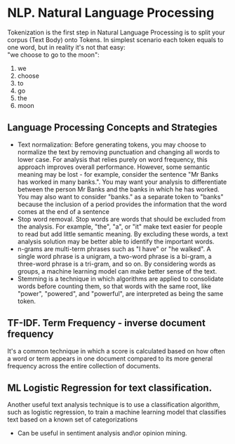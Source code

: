 # NLP. Natural Language Processing
Tokenization is the first step in Natural Language Processing is to split your corpus (Text Body) onto Tokens. In simplest scenario each token equals to one word, but in reality it's not that easy:  
"we choose to go to the moon":
1. we
2. choose
3. to
4. go
5. the
6. moon

## Language Processing Concepts and Strategies
* Text normalization: Before generating tokens, you may choose to normalize the text by removing punctuation and changing all words to lower case. For analysis that relies purely on word frequency, this approach improves overall performance. However, some semantic meaning may be lost - for example, consider the sentence "Mr Banks has worked in many banks.". You may want your analysis to differentiate between the person Mr Banks and the banks in which he has worked. You may also want to consider "banks." as a separate token to "banks" because the inclusion of a period provides the information that the word comes at the end of a sentence
* Stop word removal. Stop words are words that should be excluded from the analysis. For example, "the", "a", or "it" make text easier for people to read but add little semantic meaning. By excluding these words, a text analysis solution may be better able to identify the important words.
* n-grams are multi-term phrases such as "I have" or "he walked". A single word phrase is a unigram, a two-word phrase is a bi-gram, a three-word phrase is a tri-gram, and so on. By considering words as groups, a machine learning model can make better sense of the text.
* Stemming is a technique in which algorithms are applied to consolidate words before counting them, so that words with the same root, like "power", "powered", and "powerful", are interpreted as being the same token.

## TF-IDF. Term Frequency - inverse document frequency  
It's a common technique in which a score is calculated based on how often a word or term appears in one document compared to its more general frequency across the entire collection of documents.

## ML Logistic Regression for text classification. 
Another useful text analysis technique is to use a classification algorithm, such as logistic regression, to train a machine learning model that classifies text based on a known set of categorizations
* Can be useful in sentiment analysis and\or opinion mining.
